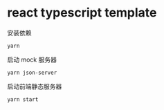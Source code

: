 # react typescript template

安装依赖

```
yarn
```

启动 mock 服务器

```
yarn json-server
```

启动前端静态服务器

```
yarn start
```
